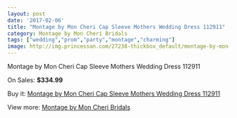 ```yaml
---
layout: post
date: '2017-02-06'
title: "Montage by Mon Cheri Cap Sleeve Mothers Wedding Dress 112911"
category: Montage by Mon Cheri Bridals
tags: ["wedding","prom","party","montage","charming"]
image: http://img.princessan.com/27238-thickbox_default/montage-by-mon-cheri-cap-sleeve-mothers-wedding-dress-112911.jpg
---
```

Montage by Mon Cheri Cap Sleeve Mothers Wedding Dress 112911

On Sales: **$334.99**
<a href="https://www.princessan.com/en/12464-montage-by-mon-cheri-cap-sleeve-mothers-wedding-dress-112911.html"><amp-img layout="responsive" width="600" height="600" src="//img.princessan.com/27238-thickbox_default/montage-by-mon-cheri-cap-sleeve-mothers-wedding-dress-112911.jpg" alt="Montage by Mon Cheri Cap Sleeve Mothers Wedding Dress 112911 0" /></a>

Buy it: [Montage by Mon Cheri Cap Sleeve Mothers Wedding Dress 112911](https://www.princessan.com/en/12464-montage-by-mon-cheri-cap-sleeve-mothers-wedding-dress-112911.html "Montage by Mon Cheri Cap Sleeve Mothers Wedding Dress 112911")

View more: [Montage by Mon Cheri Bridals](https://www.princessan.com/en/89- "Montage by Mon Cheri Bridals")